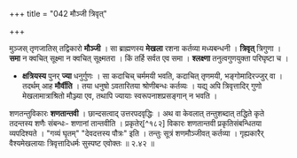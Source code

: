 +++
title = "042 मौञ्जी त्रिवृत्"

+++

मुञ्जस् तृणजातिस् तद्विकारो **मौञ्जी** । सा ब्राह्मणस्य **मेखला** रशना कर्तव्या मध्यबन्धनी । **त्रिवृत्** त्रिगुणा । **समा** न क्वचित् सूक्ष्मा न क्वचित् सूक्ष्मतरा । किं तर्हि सर्वत एव समा । **श्लक्ष्णा** तनुत्वगुणयुक्ता परिघृष्टा च ।

- **क्षत्रियस्य** पुनर् **ज्या** धनुर्गुणः । सा कदाचिच् चर्ममयी भवति, कदाचित् तृणमयी, भङ्गोमादिरज्जुर् वा । तदर्थम् आह **मौर्वीति** । तया धनुषो ऽवतारितया श्रोणीबन्धः कर्तव्यः । यद्य् अपि त्रिवृत्तादिर् गुणो मेखलामात्राश्रितो मौञ्ज्या एव, तथापि ज्यायाः स्वरूपनाशप्रसङ्गान् न भवति ।

शणतन्तुविकारः **शणतान्तवी** । छान्दसत्वाद् उत्तरपदवृद्धिः । अथ वा केवलात् तन्तुशब्दात् तद्धिते कृते तदन्तस्य शणैः संबन्धः- शणानां तान्तवीति । प्रकृतेर्[^१८२] विकारः शणतान्तवी प्रकृतिसंबन्धितया व्यपदिश्यते । "गव्यं घृतम्" "देवदत्तस्य पौत्रः" इति । तन्तुः सूत्रं शणमौञ्जीवत् कर्तव्या । गृह्यकारैर् वैश्यमेखलायाः त्रिवृत्तादिधर्मः सुस्पष्ट एवोक्तः ॥ २.४२ ॥
